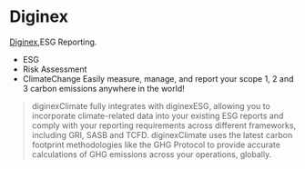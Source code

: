 # Diginex

[Diginex](https://www.diginex.com/),ESG Reporting.

- ESG
- Risk Assessment
- ClimateChange
Easily measure, manage, and report your scope 1, 2 and 3 carbon emissions anywhere in the world!

> diginexClimate fully integrates with diginexESG, allowing you to incorporate climate-related data into your existing ESG reports and comply with your reporting requirements across different frameworks, including GRI, SASB and TCFD. diginexClimate uses the latest carbon footprint methodologies like the GHG Protocol to provide accurate calculations of GHG emissions across your operations, globally.   

